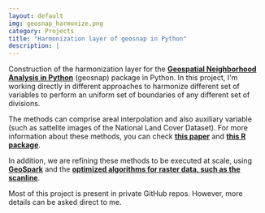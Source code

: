 ```yaml
---
layout: default
img: geosnap_harmonize.png
category: Projects
title: "Harmonization layer of geosnap in Python"
description: |
---
```


Construction of the harmonization layer for the [**Geospatial Neighborhood Analysis in Python**](https://github.com/spatialucr/geosnap) (geosnap) package in Python. In this project, I'm working directly in different approaches to harmonize different set of variables to perform an uniform set of boundaries of any different set of divisions.

The methods can comprise areal interpolation and also auxiliary variable (such as sattelite images of the National Land Cover Dataset). For more information about these methods, you can check [**this paper**](https://www.researchgate.net/publication/5153750_Areal_Interpolation_of_Population_Counts_Using_Pre-Classified_Land_Cover_Data) and [**this R package**](https://cran.r-project.org/web/packages/areal/vignettes/areal.html).

In addition, we are refining these methods to be executed at scale, using [**GeoSpark**](https://github.com/DataSystemsLab/GeoSpark) and the [**optimized algorithms for raster data, such as the scanline**](https://www.researchgate.net/publication/328949782_Distributed_zonal_statistics_of_big_raster_and_vector_data).

Most of this project is present in private GitHub repos. However, more details can be asked direct to me.

